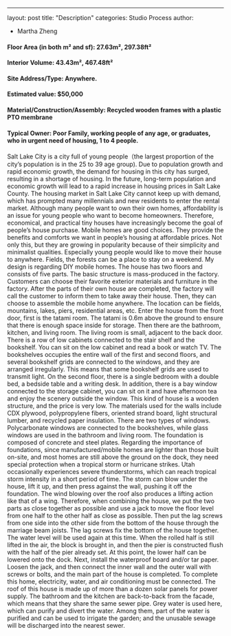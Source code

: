 ---
layout: post
title: "Description"
categories: Studio Process
author:
- Martha Zheng

#### Floor Area (in both m² and sf): 27.63m², 297.38ft²
#### Interior Volume: 43.43m², 467.48ft²
#### Site Address/Type: Anywhere.
#### Estimated value: $50,000
#### Material/Construction/Assembly: Recycled wooden frames with a plastic PTO membrane
#### Typical Owner: Poor Family, working people of any age, or graduates, who in urgent need of housing, 1 to 4 people.
Salt Lake City is a city full of young people（the largest proportion of the city’s population is in the 25 to 39 age group). Due to population growth and rapid economic growth, the demand for housing in this city has surged, resulting in a shortage of housing. In the future, long-term population and economic growth will lead to a rapid increase in housing prices in Salt Lake County. The housing market in Salt Lake City cannot keep up with demand, which has prompted many millennials and new residents to enter the rental market. Although many people want to own their own homes, affordability is an issue for young people who want to become homeowners. Therefore, economical, and practical tiny houses have increasingly become the goal of people’s house purchase.
Mobile homes are good choices. They provide the benefits and comforts we want in people’s housing at affordable prices. Not only this, but they are growing in popularity because of their simplicity and minimalist qualities. Especially young people would like to move their house to anywhere. Fields, the forests can be a place to stay on a weekend.
My design is regarding DIY mobile homes. The house has two floors and consists of five parts. The basic structure is mass-produced in the factory. Customers can choose their favorite exterior materials and furniture in the factory. After the parts of their own house are completed, the factory will call the customer to inform them to take away their house. Then, they can choose to assemble the mobile home anywhere. The location can be fields, mountains, lakes, piers, residential areas, etc.
Enter the house from the front door, first is the tatami room. The tatami is 0.6m above the ground to ensure that there is enough space inside for storage. Then there are the bathroom, kitchen, and living room. The living room is small, adjacent to the back door. There is a row of low cabinets connected to the stair shelf and the bookshelf. You can sit on the low cabinet and read a book or watch TV. The bookshelves occupies the entire wall of the first and second floors, and several bookshelf grids are connected to the windows, and they are arranged irregularly. This means that some bookshelf grids are used to transmit light. On the second floor, there is a single bedroom with a double bed, a bedside table and a writing desk. In addition, there is a bay window connected to the storage cabinet, you can sit on it and have afternoon tea and enjoy the scenery outside the window.
This kind of house is a wooden structure, and the price is very low. The materials used for the walls include CDX plywood, polypropylene fibers, oriented strand board, light structural lumber, and recycled paper insulation. There are two types of windows. Polycarbonate windows are connected to the bookshelves, while glass windows are used in the bathroom and living room. The foundation is composed of concrete and steel plates. 
Regarding the importance of foundations, since manufactured/mobile homes are lighter than those built on-site, and most homes are still above the ground on the dock, they need special protection when a tropical storm or hurricane strikes. Utah occasionally experiences severe thunderstorms, which can reach tropical storm intensity in a short period of time. The storm can blow under the house, lift it up, and then press against the wall, pushing it off the foundation. The wind blowing over the roof also produces a lifting action like that of a wing.
Therefore, when combining the house, we put the two parts as close together as possible and use a jack to move the floor level from one half to the other half as close as possible. Then put the lag screws from one side into the other side from the bottom of the house through the marriage beam joists. The lag screws fix the bottom of the house together. The water level will be used again at this time. When the rolled half is still lifted in the air, the block is brought in, and then the pier is constructed flush with the half of the pier already set. At this point, the lower half can be lowered onto the dock. Next, install the waterproof board and/or tar paper. Loosen the jack, and then connect the inner wall and the outer wall with screws or bolts, and the main part of the house is completed.
To complete this home, electricity, water, and air conditioning must be connected. The roof of this house is made up of more than a dozen solar panels for power supply. The bathroom and the kitchen are back-to-back from the facade, which means that they share the same sewer pipe. Grey water is used here, which can purify and divert the water. Among them, part of the water is purified and can be used to irrigate the garden; and the unusable sewage will be discharged into the nearest sewer.
